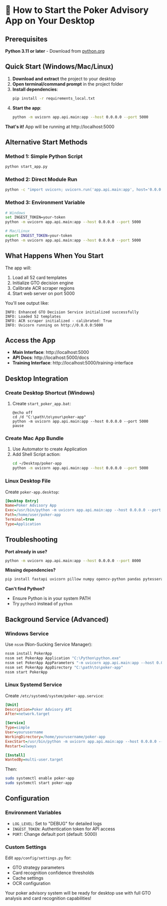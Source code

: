 # 🚀 How to Start the Poker Advisory App on Your Desktop

## Prerequisites

**Python 3.11 or later** - Download from [python.org](https://python.org)

## Quick Start (Windows/Mac/Linux)

1. **Download and extract** the project to your desktop
2. **Open terminal/command prompt** in the project folder
3. **Install dependencies**:
   ```bash
   pip install -r requirements_local.txt
   ```
4. **Start the app**:
   ```bash
   python -m uvicorn app.api.main:app --host 0.0.0.0 --port 5000
   ```

**That's it!** App will be running at http://localhost:5000

## Alternative Start Methods

### Method 1: Simple Python Script
```bash
python start_app.py
```

### Method 2: Direct Module Run
```bash
python -c "import uvicorn; uvicorn.run('app.api.main:app', host='0.0.0.0', port=5000)"
```

### Method 3: Environment Variable
```bash
# Windows
set INGEST_TOKEN=your-token
python -m uvicorn app.api.main:app --host 0.0.0.0 --port 5000

# Mac/Linux  
export INGEST_TOKEN=your-token
python -m uvicorn app.api.main:app --host 0.0.0.0 --port 5000
```

## What Happens When You Start

The app will:
1. Load all 52 card templates
2. Initialize GTO decision engine
3. Calibrate ACR scraper regions
4. Start web server on port 5000

You'll see output like:
```
INFO: Enhanced GTO Decision Service initialized successfully
INFO: Loaded 52 templates
INFO: ACR scraper initialized - calibrated: True
INFO: Uvicorn running on http://0.0.0.0:5000
```

## Access the App

- **Main Interface**: http://localhost:5000
- **API Docs**: http://localhost:5000/docs
- **Training Interface**: http://localhost:5000/training-interface

## Desktop Integration

### Create Desktop Shortcut (Windows)
1. Create `start_poker_app.bat`:
   ```batch
   @echo off
   cd /d "C:\path\to\your\poker-app"
   python -m uvicorn app.api.main:app --host 0.0.0.0 --port 5000
   pause
   ```

### Create Mac App Bundle
1. Use Automator to create Application
2. Add Shell Script action:
   ```bash
   cd ~/Desktop/poker-app
   python -m uvicorn app.api.main:app --host 0.0.0.0 --port 5000
   ```

### Linux Desktop File
Create `poker-app.desktop`:
```ini
[Desktop Entry]
Name=Poker Advisory App
Exec=/usr/bin/python -m uvicorn app.api.main:app --host 0.0.0.0 --port 5000
Path=/home/user/poker-app
Terminal=true
Type=Application
```

## Troubleshooting

**Port already in use?**
```bash
python -m uvicorn app.api.main:app --host 0.0.0.0 --port 8000
```

**Missing dependencies?**
```bash
pip install fastapi uvicorn pillow numpy opencv-python pandas pytesseract
```

**Can't find Python?**
- Ensure Python is in your system PATH
- Try `python3` instead of `python`

## Background Service (Advanced)

### Windows Service
Use `nssm` (Non-Sucking Service Manager):
```bash
nssm install PokerApp
nssm set PokerApp Application "C:\Python\python.exe"
nssm set PokerApp AppParameters "-m uvicorn app.api.main:app --host 0.0.0.0 --port 5000"
nssm set PokerApp AppDirectory "C:\path\to\poker-app"
nssm start PokerApp
```

### Linux Systemd Service
Create `/etc/systemd/system/poker-app.service`:
```ini
[Unit]
Description=Poker Advisory API
After=network.target

[Service]
Type=simple
User=yourusername
WorkingDirectory=/home/yourusername/poker-app
ExecStart=/usr/bin/python -m uvicorn app.api.main:app --host 0.0.0.0 --port 5000
Restart=always

[Install]
WantedBy=multi-user.target
```

Then:
```bash
sudo systemctl enable poker-app
sudo systemctl start poker-app
```

## Configuration

### Environment Variables
- `LOG_LEVEL`: Set to "DEBUG" for detailed logs
- `INGEST_TOKEN`: Authentication token for API access
- `PORT`: Change default port (default: 5000)

### Custom Settings
Edit `app/config/settings.py` for:
- GTO strategy parameters
- Card recognition confidence thresholds
- Cache settings
- OCR configuration

Your poker advisory system will be ready for desktop use with full GTO analysis and card recognition capabilities!